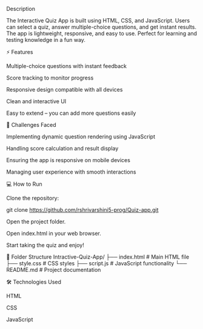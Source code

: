 Description

The Interactive Quiz App is built using HTML, CSS, and JavaScript. Users can select a quiz, answer multiple-choice questions, and get instant results. The app is lightweight, responsive, and easy to use. Perfect for learning and testing knowledge in a fun way.

⚡ Features

Multiple-choice questions with instant feedback

Score tracking to monitor progress

Responsive design compatible with all devices

Clean and interactive UI

Easy to extend – you can add more questions easily

🚀 Challenges Faced

Implementing dynamic question rendering using JavaScript

Handling score calculation and result display

Ensuring the app is responsive on mobile devices

Managing user experience with smooth interactions

💻 How to Run

Clone the repository:

git clone https://github.com/rshrivarshini5-prog/Quiz-app.git


Open the project folder.

Open index.html in your web browser.

Start taking the quiz and enjoy!

📂 Folder Structure
Intractive-Quiz-App/
├── index.html       # Main HTML file
├── style.css        # CSS styles
├── script.js        # JavaScript functionality
└── README.md        # Project documentation

🛠️ Technologies Used

HTML

CSS

JavaScript
